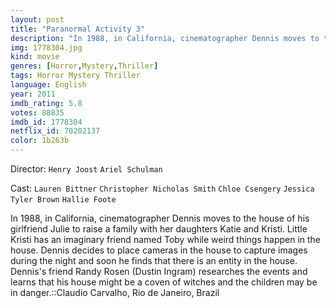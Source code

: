 ```yaml
---
layout: post
title: "Paranormal Activity 3"
description: "In 1988, in California, cinematographer Dennis moves to the house of his girlfriend Julie to raise a family with her daughters Katie and Kristi. Little Kristi has an imaginary friend named Toby while weird things happen in the house. Dennis decides to place cameras in the house to capture images during the night and soon he finds that there is an entity in the house. Dennis's friend Randy Rosen (Dustin Ingram) researches the events and learns that his house might be a coven of witches and the children may be in danger..."
img: 1778304.jpg
kind: movie
genres: [Horror,Mystery,Thriller]
tags: Horror Mystery Thriller 
language: English
year: 2011
imdb_rating: 5.8
votes: 88835
imdb_id: 1778304
netflix_id: 70202137
color: 1b263b
---
```

Director: `Henry Joost` `Ariel Schulman`  

Cast: `Lauren Bittner` `Christopher Nicholas Smith` `Chloe Csengery` `Jessica Tyler Brown` `Hallie Foote` 

In 1988, in California, cinematographer Dennis moves to the house of his girlfriend Julie to raise a family with her daughters Katie and Kristi. Little Kristi has an imaginary friend named Toby while weird things happen in the house. Dennis decides to place cameras in the house to capture images during the night and soon he finds that there is an entity in the house. Dennis's friend Randy Rosen (Dustin Ingram) researches the events and learns that his house might be a coven of witches and the children may be in danger.::Claudio Carvalho, Rio de Janeiro, Brazil